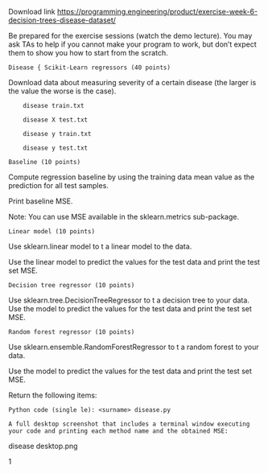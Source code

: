 Download link https://programming.engineering/product/exercise-week-6-decision-trees-disease-dataset/

Be prepared for the exercise sessions (watch the demo lecture). You may ask TAs to help if you cannot make your program to work, but don’t expect them to show you how to start from the scratch.

    Disease { Scikit-Learn regressors (40 points)

Download data about measuring severity of a certain disease (the larger is the value the worse is the case).

        disease train.txt

        disease X test.txt

        disease y train.txt

        disease y test.txt

    Baseline (10 points)

Compute regression baseline by using the training data mean value as the prediction for all test samples.

Print baseline MSE.

Note: You can use MSE available in the sklearn.metrics sub-package.

    Linear model (10 points)

Use sklearn.linear model to t a linear model to the data.

Use the linear model to predict the values for the test data and print the test set MSE.

    Decision tree regressor (10 points)

Use sklearn.tree.DecisionTreeRegressor to t a decision tree to your data. Use the model to predict the values for the test data and print the test set MSE.

    Random forest regressor (10 points)

Use sklearn.ensemble.RandomForestRegressor to t a random forest to your data.

Use the model to predict the values for the test data and print the test set MSE.

Return the following items:

    Python code (single le): <surname> disease.py

    A full desktop screenshot that includes a terminal window executing your code and printing each method name and the obtained MSE:

<surname> disease desktop.png

1

